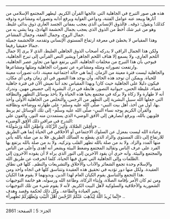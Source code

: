 ------------------------------------------------------------------------

هذه هي صور التبرج في الجاهلية التي عالجها القرآن الكريم. ليطهر المجتمع
الإسلامي من آثارها ويبعد عنه عوامل الفتنة، ودواعي الغواية ويرفع آدابه
وتصوراته ومشاعره وذوقه كذلك! ونقول: ذوقه.. فالذوق الإنساني الذي يعجب
بمفاتن الجسد العاري ذوق بدائي غليظ. وهو من غير شك أخط من الذوق الذي يعجب
بجمال الحشمة الهادئ، وما يشي به من جمال الروح، وجمال العفة، وجمال
المشاعر.  
وهذا المقياس لا يخطئ في معرفة ارتفاع المستوي الإنساني وتقدمه. فالحشمة
جميلة جمالا حقيقيا رفيعا.  
ولكن هذا الجمال الراقي لا يدركه أصحاب الذوق الجاهلي الغليظ، الذي لا يرى
إلا جمال اللحم العاري، ولا يسمع إلا هتاف اللحم الجاهر! ويشير النص
القرآني إلى تبرج الجاهلية، فيوحي بأن هذا التبرج من مخلفات الجاهلية. التي
يرتفع عنها من تجاوز عصر الجاهلية، وارتفعت تصوراته ومثله ومشاعره عن
تصورات الجاهلية ومثلها ومشاعرها.  
والجاهلية ليست فترة معينة من الزمان. إنما هي حالة اجتماعية معينة، ذات
تصورات معينة للحياة. ويمكن أن توجد هذه الحالة، وأن يوجد هذا التصور في أي
زمان وفي أي مكان، فيكون دليلا على الجاهلية حيث كان! وبهذا المقياس نجد
أننا نعيش الآن في فترة جاهلية عمياء، غليظة الحس، حيوانية التصور، هابطة
في درك البشرية إلى حضيض مهين. وندرك أنه لا طهارة ولا زكاة ولا بركة في
مجتمع يحيا هذه الحياة ولا يأخذ بوسائل التطهر والنظافة التي جعلها الله
سبيل البشرية إلى التطهر من الرجس، والتخلص من الجاهلية الأولى وأخذ بها،
أول من أخذ، أهل بيت النبي- صلّى الله عليه وسلّم- على طهارته ووضاءته
ونظافته.  
والقرآن الكريم يوجه نساء النبي- صلّى الله عليه وسلّم- إلى تلك الوسائل ثم
يربط قلوبهن بالله، ويرفع أبصارهن إلى الأفق الوضيء الذي يستمددن منه
النور، والعون على التدرج في مراقي ذلك الأفق الوضيء:  
«وَأَقِمْنَ الصَّلاةَ، وَآتِينَ الزَّكاةَ، وَأَطِعْنَ اللَّهَ وَرَسُولَهُ» ..  
وعبادة الله ليست بمعزل عن السلوك الاجتماعي أو الأخلاقي في الحياة إنما هي
الطريق للارتفاع إلى ذلك المستوي والزاد الذي يقطع به السالك الطريق. فلا
بد من صلة بالله يأتي منها المدد والزاد. ولا بد من صلة بالله تطهر القلب
وتزكيه. ولا بد من صلة بالله يرتفع بها الفرد على عرف الناس وتقاليد
المجتمع وضغط البيئة ويشعر أنه أهدى وأعلى من الناس والمجتمع والبيئة. وأنه
حري أن يقود الآخرين إلى النور الذي يراه لا أن يقوده الآخرون إلى الظلمات
وإلى الجاهلية التي تغرق فيها الحياة، كلما انحرفت عن طريق الله.  
والإسلام وحدة تجمع الشعائر والآداب والأخلاق والتشريعات والنظم.. كلها في
نطاق العقيدة. ولكل منها دور تؤديه في تحقيق هذه العقيدة وتتناسق كلها في
اتجاه واحد ومن هذا التجمع والتناسق يقوم الكيان العام لهذا الدين.
وبدونهما لا يقوم هذا الكيان.  
ومن ثم كان الأمر بإقامة الصلاة، وإيتاء الزكاة، وطاعة الله ورسوله، هو
خاتمة التوجيهات الشعورية والأخلاقية والسلوكية لأهل البيت الكريم. لأنه لا
يقوم شيء من تلك التوجيهات بغير العبادة والطاعة.. وكل ذلك لحكمة وقصد
وهدف:  
«إِنَّما يُرِيدُ اللَّهُ لِيُذْهِبَ عَنْكُمُ الرِّجْسَ أَهْلَ الْبَيْتِ وَيُطَهِّرَكُمْ تَطْهِيراً» ..

------------------------------------------------------------------------

الجزء: 5 ¦ الصفحة: 2861
